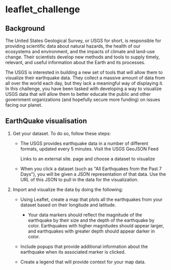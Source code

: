 # leaflet_challenge
## Background
The United States Geological Survey, or USGS for short, is responsible for providing scientific data about natural hazards, the health of our ecosystems and environment, and the impacts of climate and land-use change. Their scientists develop new methods and tools to supply timely, relevant, and useful information about the Earth and its processes.

The USGS is interested in building a new set of tools that will allow them to visualize their earthquake data. They collect a massive amount of data from all over the world each day, but they lack a meaningful way of displaying it. In this challenge, you have been tasked with developing a way to visualize USGS data that will allow them to better educate the public and other government organizations (and hopefully secure more funding) on issues facing our planet.

## EarthQuake visualisation
1. Get your dataset. To do so, follow these steps:

   * The USGS provides earthquake data in a number of different formats, updated every 5 minutes. Visit the USGS GeoJSON Feed 

     Links to an external site. page and choose a dataset to visualize
   * When you click a dataset (such as "All Earthquakes from the Past 7 Days"), you will be given a JSON representation of that data. Use the URL of this JSON to pull in the data for the visualization.
 

2. Import and visualize the data by doing the following:

    * Using Leaflet, create a map that plots all the earthquakes from your dataset based on their longitude and latitude.

        * Your data markers should reflect the magnitude of the earthquake by their size and the depth of the earthquake by color. Earthquakes with higher magnitudes should appear larger, and earthquakes with greater depth should appear darker in color.

   * Include popups that provide additional information about the earthquake when its associated marker is clicked.

   * Create a legend that will provide context for your map data.

   

  
